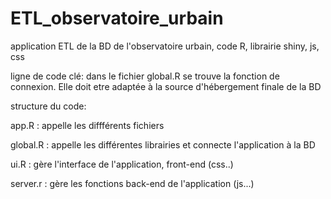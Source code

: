 # ETL_observatoire_urbain
application ETL de la BD de l'observatoire urbain, code R, librairie shiny, js, css

ligne de code clé: dans le fichier global.R se trouve la fonction de connexion. Elle doit etre adaptée à la source d'hébergement finale de la BD

structure du code: 

app.R : appelle les diffférents fichiers 

global.R : appelle les différentes librairies et connecte l'application à la BD

ui.R : gère l'interface de l'application, front-end (css..)

server.r : gère les fonctions back-end de l'application (js...)
